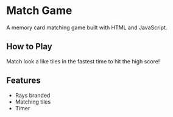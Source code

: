 # Match Game

A memory card matching game built with HTML and JavaScript.

## How to Play
Match look a like tiles in the fastest time to hit the high score!

## Features
- Rays branded
- Matching tiles
- Timer
